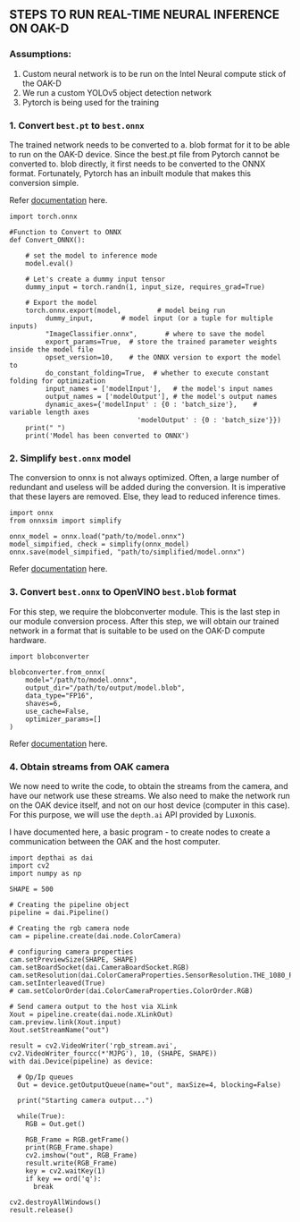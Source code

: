 ## STEPS TO RUN REAL-TIME NEURAL INFERENCE ON OAK-D

### Assumptions:
1. Custom neural network is to be run on the Intel Neural compute stick of the OAK-D
2. We run a custom YOLOv5 object detection network
3. Pytorch is being used for the training

### 1.	Convert ```best.pt``` to ```best.onnx```

The trained network needs to be converted to a. blob format for it to be able to run on the OAK-D device. Since the best.pt file from Pytorch cannot be converted to. blob directly, it first needs to be converted to the ONNX format. Fortunately, Pytorch has an inbuilt module that makes this conversion simple.

Refer [documentation](https://docs.microsoft.com/en-us/windows/ai/windows-ml/tutorials/pytorch-convert-model) here. 

```
import torch.onnx 

#Function to Convert to ONNX 
def Convert_ONNX(): 

    # set the model to inference mode 
    model.eval() 

    # Let's create a dummy input tensor  
    dummy_input = torch.randn(1, input_size, requires_grad=True)  

    # Export the model   
    torch.onnx.export(model,         # model being run 
         dummy_input,       # model input (or a tuple for multiple inputs) 
         "ImageClassifier.onnx",       # where to save the model  
         export_params=True,  # store the trained parameter weights inside the model file 
         opset_version=10,    # the ONNX version to export the model to 
         do_constant_folding=True,  # whether to execute constant folding for optimization 
         input_names = ['modelInput'],   # the model's input names 
         output_names = ['modelOutput'], # the model's output names 
         dynamic_axes={'modelInput' : {0 : 'batch_size'},    # variable length axes 
                                'modelOutput' : {0 : 'batch_size'}}) 
    print(" ") 
    print('Model has been converted to ONNX')
```

### 2. Simplify ```best.onnx``` model

The conversion to onnx is not always optimized. Often, a large number of redundant and useless will be added during the conversion. It is imperative that these layers are removed. Else, they lead to reduced inference times. 

```
import onnx
from onnxsim import simplify

onnx_model = onnx.load("path/to/model.onnx")
model_simpified, check = simplify(onnx_model)
onnx.save(model_simpified, "path/to/simplified/model.onnx")
```
Refer [documentation](https://docs.luxonis.com/en/latest/pages/tutorials/creating-custom-nn-models/#run-your-own-cv-functions-on-device) here. 

### 3. Convert ```best.onnx``` to OpenVINO ```best.blob``` format

For this step, we require the blobconverter module. This is the last step in our module conversion process. After this step, we will obtain our trained network in a format that is suitable to be used on the OAK-D compute hardware. 

```
import blobconverter

blobconverter.from_onnx(
    model="/path/to/model.onnx",
    output_dir="/path/to/output/model.blob",
    data_type="FP16",
    shaves=6,
    use_cache=False,
    optimizer_params=[]
)
```
Refer [documentation](https://docs.luxonis.com/en/latest/pages/tutorials/creating-custom-nn-models/#run-your-own-cv-functions-on-device) here. 

### 4. Obtain streams from OAK camera

We now need to write the code, to obtain the streams from the camera, and have our network use these streams. We also need to make the network run on the OAK device itself, and not on our host device (computer in this case). For this purpose, we will use the ```depth.ai``` API provided by Luxonis. 

I have documented here, a basic program - to create nodes to create a communication between the OAK and the host computer. 

```
import depthai as dai
import cv2
import numpy as np

SHAPE = 500

# Creating the pipeline object
pipeline = dai.Pipeline()

# Creating the rgb camera node
cam = pipeline.create(dai.node.ColorCamera)

# configuring camera properties
cam.setPreviewSize(SHAPE, SHAPE)
cam.setBoardSocket(dai.CameraBoardSocket.RGB)
cam.setResolution(dai.ColorCameraProperties.SensorResolution.THE_1080_P)
cam.setInterleaved(True)
# cam.setColorOrder(dai.ColorCameraProperties.ColorOrder.RGB)

# Send camera output to the host via XLink
Xout = pipeline.create(dai.node.XLinkOut)
cam.preview.link(Xout.input)
Xout.setStreamName("out")

result = cv2.VideoWriter('rgb_stream.avi', cv2.VideoWriter_fourcc(*'MJPG'), 10, (SHAPE, SHAPE))
with dai.Device(pipeline) as device:

  # Op/Ip queues
  Out = device.getOutputQueue(name="out", maxSize=4, blocking=False)

  print("Starting camera output...")

  while(True):
    RGB = Out.get()

    RGB_Frame = RGB.getFrame()    
    print(RGB_Frame.shape)         
    cv2.imshow("out", RGB_Frame)
    result.write(RGB_Frame)
    key = cv2.waitKey(1)
    if key == ord('q'):
      break

cv2.destroyAllWindows()
result.release()
```

